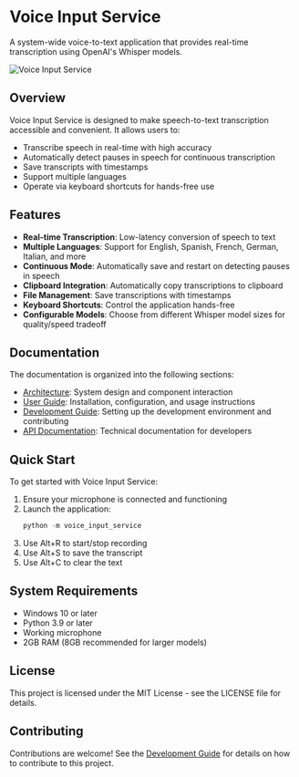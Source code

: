 # Voice Input Service

A system-wide voice-to-text application that provides real-time transcription using OpenAI's Whisper models.

![Voice Input Service](assets/screenshot.png)

## Overview

Voice Input Service is designed to make speech-to-text transcription accessible and convenient. It allows users to:

- Transcribe speech in real-time with high accuracy
- Automatically detect pauses in speech for continuous transcription
- Save transcripts with timestamps
- Support multiple languages
- Operate via keyboard shortcuts for hands-free use

## Features

- **Real-time Transcription**: Low-latency conversion of speech to text
- **Multiple Languages**: Support for English, Spanish, French, German, Italian, and more
- **Continuous Mode**: Automatically save and restart on detecting pauses in speech
- **Clipboard Integration**: Automatically copy transcriptions to clipboard
- **File Management**: Save transcriptions with timestamps
- **Keyboard Shortcuts**: Control the application hands-free
- **Configurable Models**: Choose from different Whisper model sizes for quality/speed tradeoff

## Documentation

The documentation is organized into the following sections:

- [Architecture](architecture/README.md): System design and component interaction
- [User Guide](user_guide/README.md): Installation, configuration, and usage instructions
- [Development Guide](development/README.md): Setting up the development environment and contributing
- [API Documentation](api/README.md): Technical documentation for developers

## Quick Start

To get started with Voice Input Service:

1. Ensure your microphone is connected and functioning
2. Launch the application:
   ```powershell
   python -m voice_input_service
   ```
3. Use Alt+R to start/stop recording
4. Use Alt+S to save the transcript
5. Use Alt+C to clear the text

## System Requirements

- Windows 10 or later
- Python 3.9 or later
- Working microphone
- 2GB RAM (8GB recommended for larger models)

## License

This project is licensed under the MIT License - see the LICENSE file for details.

## Contributing

Contributions are welcome! See the [Development Guide](development/README.md) for details on how to contribute to this project. 